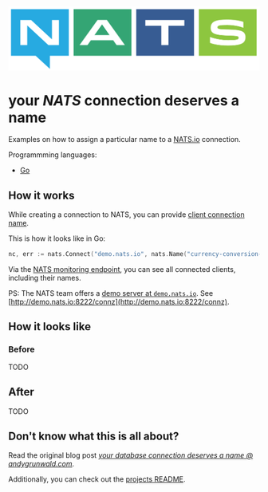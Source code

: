 ![NATS.io logo](../images/nats-logo.png)

# your _NATS_ connection deserves a name

Examples on how to assign a particular name to a [NATS.io](https://nats.io/) connection.

Programmming languages:

- [Go](./go)

## How it works

While creating a connection to NATS, you can provide [client connection name](https://docs.nats.io/developing-with-nats/connecting/name "Connection Name @ NATS docs").

This is how it looks like in Go:

```go
nc, err := nats.Connect("demo.nats.io", nats.Name("currency-conversion-app"))
```

Via the [NATS monitoring endpoint](https://docs.nats.io/nats-server/configuration/monitoring#connection-information "Monitoring endpoint @ NATS docs"), you can see all connected clients, including their names.

PS: The NATS team offers a [demo server at `demo.nats.io`](https://docs.nats.io/nats-protocol/nats-protocol-demo "NATS demo servier"). See [http://demo.nats.io:8222/connz](http://demo.nats.io:8222/connz).

## How it looks like

### Before

TODO

## After

TODO

## Don't know what this is all about?

Read the original blog post [_your database connection deserves a name @ andygrunwald.com_](https://andygrunwald.com/blog/your-database-connection-deserves-a-name/ "Article your database connection deserves a name at Andy Grunwalds blog").

Additionally, you can check out the [projects README](https://github.com/andygrunwald/your-connection-deserves-a-name#readme).